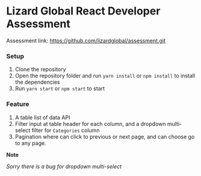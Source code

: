 # Lizard Global React Developer Assessment

Assessment link: https://github.com/lizardglobal/assessment.git

### Setup

1. Clone the repository
2. Open the repository folder and run `yarn install` or `npm install` to install the dependencies
3. Run `yarn start` or `npm start` to start

### Feature
1. A table list of data API
2. Filter input at table header for each column, and a dropdown multi-select filter for `Categories` column
3. Pagination where can click to previous or next page, and can choose go to any page. 



**Note**

*Sorry there is a bug for dropdown multi-select*

